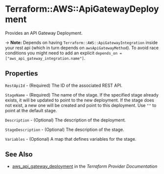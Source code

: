 # Terraform::AWS::ApiGatewayDeployment

Provides an API Gateway Deployment.

-> **Note:** Depends on having `Terraform::AWS::ApiGatewayIntegration` inside your rest api (which in turn depends on `awsApiGatewayMethod`). To avoid race conditions
you might need to add an explicit `depends_on = ["aws_api_gateway_integration.name"]`.

## Properties

`RestApiId` - (Required) The ID of the associated REST API.

`StageName` - (Required) The name of the stage. If the specified stage already exists, it will be updated to point to the new deployment. If the stage does not exist, a new one will be created and point to this deployment. Use `""` to point at the default stage.

`Description` - (Optional) The description of the deployment.

`StageDescription` - (Optional) The description of the stage.

`Variables` - (Optional) A map that defines variables for the stage.


## See Also

* [aws_api_gateway_deployment](https://www.terraform.io/docs/providers/aws/r/api_gateway_deployment.html) in the _Terraform Provider Documentation_